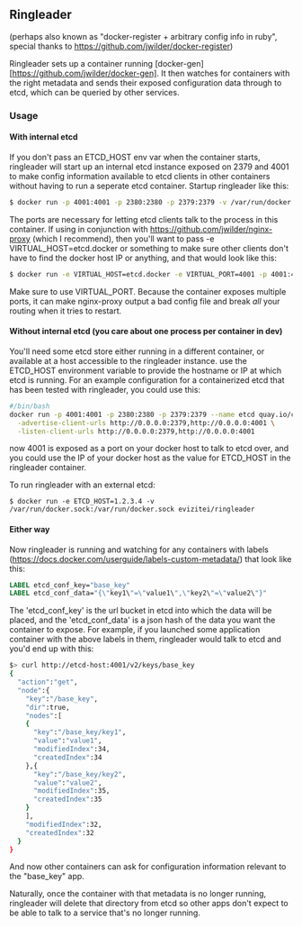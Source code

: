## Ringleader

(perhaps also known as "docker-register + arbitrary config info in ruby", special thanks
to https://github.com/jwilder/docker-register)

Ringleader sets up a container running [docker-gen][https://github.com/jwilder/docker-gen].  It then watches
for containers with the right metadata and sends their exposed configuration data
through to etcd, which can be queried by other services.

### Usage

#### With internal etcd
If you don't pass an ETCD_HOST env var when the container starts,
ringleader will start up an internal etcd instance exposed on 2379 and 4001 to
make config information available to etcd clients in other containers without
having to run a seperate etcd container.  Startup ringleader like this:

```bash
$ docker run -p 4001:4001 -p 2380:2380 -p 2379:2379 -v /var/run/docker.sock:/var/run/docker.sock evizitei/ringleader
```

The ports are necessary for letting etcd clients talk to the process in this container. If
using in conjunction with https://github.com/jwilder/nginx-proxy (which I recommend),
then you'll want to pass -e VIRTUAL_HOST=etcd.docker or something to make sure other clients
don't have to find the docker host IP or anything, and that would look like this:

```bash
$ docker run -e VIRTUAL_HOST=etcd.docker -e VIRTUAL_PORT=4001 -p 4001:4001 -p 2380:2380 -p 2379:2379 -v /var/run/docker.sock:/var/run/docker.sock evizitei/ringleader
```

Make sure to use VIRTUAL_PORT.  Because the container exposes multiple ports, it
can make nginx-proxy output a bad config file and break *all* your routing when
it tries to restart.

#### Without internal etcd (you care about one process per container in dev)
You'll need some etcd store either running in a different container, or available
at a host accessible to the ringleader instance. use the ETCD_HOST environment variable
to provide the hostname or IP at which etcd is running.  For an example configuration
for a containerized etcd that has been tested with ringleader, you could use this:

```bash
#/bin/bash
docker run -p 4001:4001 -p 2380:2380 -p 2379:2379 --name etcd quay.io/coreos/etcd:latest \
  -advertise-client-urls http://0.0.0.0:2379,http://0.0.0.0:4001 \
  -listen-client-urls http://0.0.0.0:2379,http://0.0.0.0:4001
```

now 4001 is exposed as a port on your docker host to talk to etcd over, and you could
use the IP of your docker host as the value for ETCD_HOST in the ringleader container.

To run ringleader with an external etcd:

    $ docker run -e ETCD_HOST=1.2.3.4 -v /var/run/docker.sock:/var/run/docker.sock evizitei/ringleader

#### Either way

Now ringleader is running and watching for any containers with labels (https://docs.docker.com/userguide/labels-custom-metadata/) that look like this:

```Dockerfile
LABEL etcd_conf_key="base_key"
LABEL etcd_conf_data="{\"key1\"=\"value1\",\"key2\"=\"value2\"}"
```

The 'etcd_conf_key' is the url bucket in etcd into which the data will be placed,
and the 'etcd_conf_data' is a json hash of the data you want the container to expose.
For example, if you launched some application container with the above labels in
them, ringleader would talk to etcd and you'd end up with this:

```bash
$> curl http://etcd-host:4001/v2/keys/base_key
{
  "action":"get",
  "node":{
    "key":"/base_key",
    "dir":true,
    "nodes":[
    {
      "key":"/base_key/key1",
      "value":"value1",
      "modifiedIndex":34,
      "createdIndex":34
    },{
      "key":"/base_key/key2",
      "value":"value2",
      "modifiedIndex":35,
      "createdIndex":35
    }
    ],
    "modifiedIndex":32,
    "createdIndex":32
  }
}
```

And now other containers can ask for configuration information relevant to the "base_key" app.

Naturally, once the container with that metadata is no longer running, ringleader
will delete that directory from etcd so other apps don't expect to be able to
talk to a service that's no longer running.
